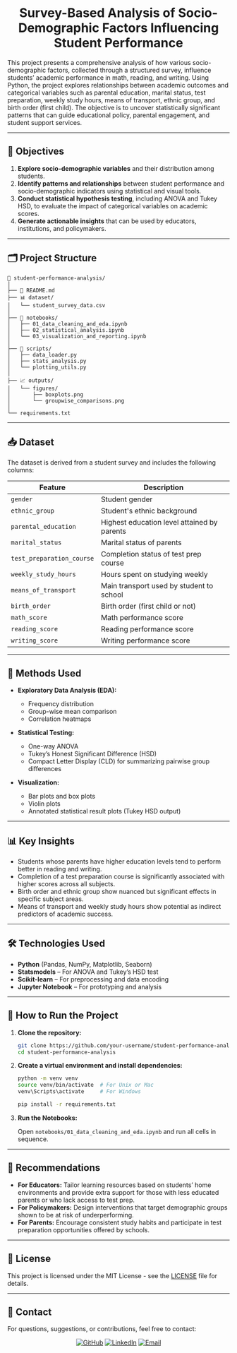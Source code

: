 <h1 align='center'>Survey-Based Analysis of Socio-Demographic Factors Influencing Student Performance</h1>

This project presents a comprehensive analysis of how various socio-demographic factors, collected through a structured survey, influence students’ academic performance in math, reading, and writing. Using Python, the project explores relationships between academic outcomes and categorical variables such as parental education, marital status, test preparation, weekly study hours, means of transport, ethnic group, and birth order (first child). The objective is to uncover statistically significant patterns that can guide educational policy, parental engagement, and student support services.

---

## 🧠 Objectives

1. **Explore socio-demographic variables** and their distribution among students.
2. **Identify patterns and relationships** between student performance and socio-demographic indicators using statistical and visual tools.
3. **Conduct statistical hypothesis testing**, including ANOVA and Tukey HSD, to evaluate the impact of categorical variables on academic scores.
4. **Generate actionable insights** that can be used by educators, institutions, and policymakers.

---

## 🗂️ Project Structure

```
📁 student-performance-analysis/
│
├── 📄 README.md
├── 📊 dataset/
│   └── student_survey_data.csv
│
├── 📂 notebooks/
│   ├── 01_data_cleaning_and_eda.ipynb
│   ├── 02_statistical_analysis.ipynb
│   └── 03_visualization_and_reporting.ipynb
│
├── 📂 scripts/
│   ├── data_loader.py
│   ├── stats_analysis.py
│   └── plotting_utils.py
│
├── 📈 outputs/
│   └── figures/
│       ├── boxplots.png
│       └── groupwise_comparisons.png
│
└── requirements.txt
```

---

## 📥 Dataset

The dataset is derived from a student survey and includes the following columns:

| Feature                   | Description                                 |
| ------------------------- | ------------------------------------------- |
| `gender`                  | Student gender                              |
| `ethnic_group`            | Student's ethnic background                 |
| `parental_education`      | Highest education level attained by parents |
| `marital_status`          | Marital status of parents                   |
| `test_preparation_course` | Completion status of test prep course       |
| `weekly_study_hours`      | Hours spent on studying weekly              |
| `means_of_transport`      | Main transport used by student to school    |
| `birth_order`             | Birth order (first child or not)            |
| `math_score`              | Math performance score                      |
| `reading_score`           | Reading performance score                   |
| `writing_score`           | Writing performance score                   |

---

## 🧪 Methods Used

* **Exploratory Data Analysis (EDA):**

  * Frequency distribution
  * Group-wise mean comparison
  * Correlation heatmaps

* **Statistical Testing:**

  * One-way ANOVA
  * Tukey’s Honest Significant Difference (HSD)
  * Compact Letter Display (CLD) for summarizing pairwise group differences

* **Visualization:**

  * Bar plots and box plots
  * Violin plots
  * Annotated statistical result plots (Tukey HSD output)

---

## 📊 Key Insights

* Students whose parents have higher education levels tend to perform better in reading and writing.
* Completion of a test preparation course is significantly associated with higher scores across all subjects.
* Birth order and ethnic group show nuanced but significant effects in specific subject areas.
* Means of transport and weekly study hours show potential as indirect predictors of academic success.

---

## 🛠️ Technologies Used

* **Python** (Pandas, NumPy, Matplotlib, Seaborn)
* **Statsmodels** – For ANOVA and Tukey’s HSD test
* **Scikit-learn** – For preprocessing and data encoding
* **Jupyter Notebook** – For prototyping and analysis

---

## 🚀 How to Run the Project

1. **Clone the repository:**

   ```bash
   git clone https://github.com/your-username/student-performance-analysis.git
   cd student-performance-analysis
   ```

2. **Create a virtual environment and install dependencies:**

   ```bash
   python -m venv venv
   source venv/bin/activate  # For Unix or Mac
   venv\Scripts\activate     # For Windows

   pip install -r requirements.txt
   ```

3. **Run the Notebooks:**

   Open `notebooks/01_data_cleaning_and_eda.ipynb` and run all cells in sequence.

---

## 📌 Recommendations

* **For Educators:** Tailor learning resources based on students’ home environments and provide extra support for those with less educated parents or who lack access to test prep.
* **For Policymakers:** Design interventions that target demographic groups shown to be at risk of underperforming.
* **For Parents:** Encourage consistent study habits and participate in test preparation opportunities offered by schools.

---

## 📄 License

This project is licensed under the MIT License - see the [LICENSE](LICENSE) file for details.

---

## 🙋 Contact

For questions, suggestions, or contributions, feel free to contact:

<div align="center">  
    
[![GitHub](https://img.shields.io/badge/GitHub-Jabulente-black?logo=github)](https://github.com/Jabulente)  [![LinkedIn](https://img.shields.io/badge/LinkedIn-Jabulente-blue?logo=linkedin)](https://linkedin.com/in/jabulente-208019349)  [![Email](https://img.shields.io/badge/Email-jabulente@hotmail.com-red?logo=gmail)](mailto:Jabulente@hotmail.com)  

</div>
